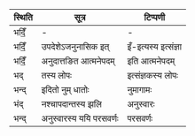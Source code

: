 | स्थिति | सूत्र | टिप्पणी |
| ----- | ------- | ------ |
| भदिँ॒ | - | - |
| भदिँ॒ | उपदेशेऽजनुनासिक इत् | इँ-इत्यस्य इत्संज्ञा |
| भदिँ॒ | अनुदात्तङित आत्मनेपदम् | इति आत्मनेपदम् |
| भद् | तस्य लोपः | इत्संज्ञकस्य लोपः |
| भन्द् | इदितो नुम् धातोः | नुमागामः |
| भंद् | नश्चापदान्तस्य झलि | अनुस्वारः |
| भन्द् | अनुस्वारस्य ययि परसवर्णः | परसवर्णः |
